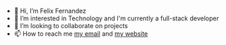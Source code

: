 - 👋 Hi, I’m Felix Fernandez
- 👀 I’m interested in Technology and I'm currently a full-stack developer
- 💞️ I’m looking to collaborate on projects 
- 📫 How to reach me [my email](mailto:fj99.fernandez@gmail.com) and [my website](https://fj99.github.io/My-Projects/)

<!---
fj99/fj99 is a ✨ special ✨ repository because its `README.md` (this file) appears on your GitHub profile.
You can click the Preview link to take a look at your changes.
<> - 🌱 I’m currently learning ...
--->

